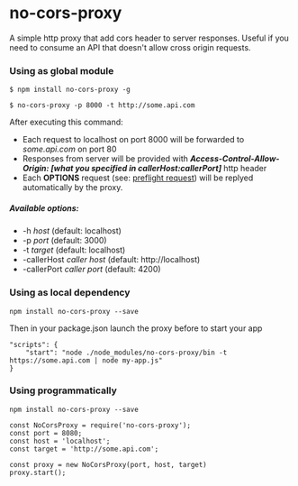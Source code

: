 # no-cors-proxy

A simple http proxy that add cors header to server responses.
Useful if you need to consume an API that doesn't allow cross origin requests.


### Using as global module

```
$ npm install no-cors-proxy -g

$ no-cors-proxy -p 8000 -t http://some.api.com
```

After executing this command:

 * Each request to localhost on port 8000 will be forwarded to _some.api.com_ on port 80
 * Responses from server will be provided with ___Access-Control-Allow-Origin: [what you specified in callerHost:callerPort]___ http header
 * Each __OPTIONS__ request (see: [preflight request](https://developer.mozilla.org/en-US/docs/Glossary/Preflight_request)) will be replyed automatically by the proxy.

##### Available options:

  * -h _host_  (default: localhost)
  * -p _port_  (default: 3000)
  * -t _target_  (default: localhost)
  * -callerHost _caller host_  (default: http://localhost)
  * -callerPort _caller port_  (default: 4200)

### Using as local dependency

```
npm install no-cors-proxy --save
```

Then in your package.json launch the proxy before to start your app

```
"scripts": {
    "start": "node ./node_modules/no-cors-proxy/bin -t https://some.api.com | node my-app.js"
}
```

### Using programmatically

```
npm install no-cors-proxy --save
```


```
const NoCorsProxy = require('no-cors-proxy');
const port = 8080;
const host = 'localhost';
const target = 'http://some.api.com';

const proxy = new NoCorsProxy(port, host, target)
proxy.start();
```
